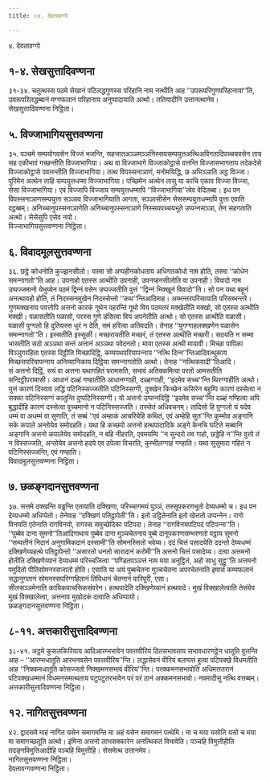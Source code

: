 ```yaml
---
title: ०४. देवतावग्गो

---
```

४. देवतावग्गो  


## १-४. सेखसुत्तादिवण्णना

३१-३४. चतुत्थस्स पठमे सेखानं पटिलद्धगुणस्स परिहानि नाम नत्थीति आह ‘‘उपरूपरिगुणपरिहानाया’’ति, उपरूपरिलद्धब्बानं मग्गफलानं परिहानाय अनुप्पादायाति अत्थो। ततियादीनि उत्तानत्थानेव।  
सेखसुत्तादिवण्णना निट्ठिता।  


## ५. विज्‍जाभागियसुत्तवण्णना

३५. पञ्‍चमे सम्पयोगवसेन विज्‍जं भजन्ति, सहजातअञ्‍ञमञ्‍ञनिस्सयसम्पयुत्तअत्थिअविगतादिपच्‍चयवसेन ताय सह एकीभावं गच्छन्तीति विज्‍जाभागिया। अथ वा विज्‍जाभागे विज्‍जाकोट्ठासे वत्तन्ति विज्‍जासभागताय तदेकदेसे विज्‍जाकोट्ठासे पवत्तन्तीति विज्‍जाभागिया। तत्थ विपस्सनाञाणं, मनोमयिद्धि, छ अभिञ्‍ञाति अट्ठ विज्‍जा। पुरिमेन अत्थेन ताहि सम्पयुत्तधम्मा विज्‍जाभागिया। पच्छिमेन अत्थेन तासु या काचि एकाव विज्‍जा विज्‍जा, सेसा विज्‍जाभागिया। एवं विज्‍जापि विज्‍जाय सम्पयुत्तधम्मापि ‘‘विज्‍जाभागिया’’त्वेव वेदितब्बा। इध पन विपस्सनाञाणसम्पयुत्ता सञ्‍ञाव विज्‍जाभागियाति आगता, सञ्‍ञासीसेन सेससम्पयुत्तधम्मापि वुत्ता एवाति दट्ठब्बम्। अनिच्‍चानुपस्सनाञाणेति अनिच्‍चानुपस्सनाञाणे निस्सयपच्‍चयभूते उप्पन्‍नसञ्‍ञा, तेन सहगताति अत्थो। सेसेसुपि एसेव नयो।  
विज्‍जाभागियसुत्तवण्णना निट्ठिता।  


## ६. विवादमूलसुत्तवण्णना

३६. छट्ठे कोधनोति कुज्झनसीलो। यस्मा सो अप्पहीनकोधताय अधिगतकोधो नाम होति, तस्मा ‘‘कोधेन समन्‍नागतो’’ति आह। उपनाहो एतस्स अत्थीति उपनाही, उपनय्हनसीलोति वा उपनाही। विवादो नाम उप्पज्‍जमानो येभुय्येन पठमं द्विन्‍नं वसेन उप्पज्‍जतीति वुत्तं ‘‘द्विन्‍नं भिक्खूनं विवादो’’ति। सो पन यथा बहूनं अनत्थावहो होति, तं निदस्सनमुखेन निदस्सेन्तो ‘‘कथ’’न्तिआदिमाह। अब्भन्तरपरिसायाति परिसब्भन्तरे।  
गुणमक्खनाय पवत्तोपि अत्तनो कारकं गूथेन पहरन्तिं गूथो विय पठमतरं मक्खेतीति मक्खो, सो एतस्स अत्थीति मक्खी। पळासतीति पळासो, परस्स गुणे डंसित्वा विय अपनेतीति अत्थो। सो एतस्स अत्थीति पळासी। पळासी पुग्गलो हि दुतियस्स धुरं न देति, समं हरित्वा अतिवदति। तेनाह ‘‘युगग्गाहलक्खणेन पळासेन समन्‍नागतो’’ति। इस्सतीति इस्सुकी। मच्छरायतीति मच्छरं, तं एतस्स अत्थीति मच्छरी। सठयति न सम्मा भासतीति सठो अञ्‍ञथा सन्तं अत्तानं अञ्‍ञथा पवेदनतो। माया एतस्स अत्थी मायावी। मिच्छा पापिका विञ्‍ञुगरहिता एतस्स दिट्ठीति मिच्छादिट्ठि, कम्मपथपरियापन्‍नाय ‘‘नत्थि दिन्‍न’’न्तिआदिवत्थुकाय मिच्छत्तपरियापन्‍नाय अनिय्यानिकाय दिट्ठिया समन्‍नागतोति अत्थो। तेनाह ‘‘नत्थिकवादी’’तिआदि।  
सं अत्तनो दिट्ठिं, सयं वा अत्तना यथागहितं परामसति, सभावं अतिक्‍कमित्वा परतो आमसतीति सन्दिट्ठीपरामासी। आधानं दळ्हं गण्हातीति आधानग्गाही, दळ्हग्गाही, ‘‘इदमेव सच्‍च’’न्ति थिरग्गाहीति अत्थो। युत्तं कारणं दिस्वाव लद्धिं पटिनिस्सज्‍जतीति पटिनिस्सग्गी, दुक्खेन किच्छेन कसिरेन बहुम्पि कारणं दस्सेत्वा न सक्‍का पटिनिस्सग्गं कातुन्ति दुप्पटिनिस्सग्गी। यो अत्तनो उप्पन्‍नदिट्ठिं ‘‘इदमेव सच्‍च’’न्ति दळ्हं गण्हित्वा अपि बुद्धादीहि कारणं दस्सेत्वा वुच्‍चमानो न पटिनिस्सज्‍जति। तस्सेतं अधिवचनम्। तादिसो हि पुग्गलो यं यदेव धम्मं वा अधम्मं वा सुणाति, तं सब्बं ‘‘एवं अम्हाकं आचरियेहि कथितं, एवं अम्हेहि सुत’’न्ति कुम्मोव अङ्गानि सके कपाले अन्तोयेव समोदहति। यथा हि कच्छपो अत्तनो हत्थपादादिके अङ्गे केनचि घटिते सब्बानि अङ्गानि अत्तनो कपालेयेव समोदहति, न बहि नीहरति, एवमयम्पि ‘‘न सुन्दरो तव गाहो, छड्डेहि न’’न्ति वुत्तो तं न विस्सज्‍जति, अन्तोयेव अत्तनो हदये एव ठपेत्वा विचरति, कुम्भीलग्गाहं गण्हाति। यथा सुसुमारा गहितं न पटिनिस्सज्‍जन्ति, एवं गण्हाति।  
विवादमूलसुत्तवण्णना निट्ठिता।  


## ७. छळङ्गदानसुत्तवण्णना

३७. सत्तमे दक्खन्ति वड्ढन्ति एतायाति दक्खिणा, परिच्‍चागमयं पुञ्‍ञं, तस्सूपकरणभूतो देय्यधम्मो च। इध पन देय्यधम्मो अधिप्पेतो। तेनेवाह ‘‘दक्खिणं पतिट्ठापेती’’ति। इतो उट्ठितेनाति इतो खेत्ततो उप्पन्‍नेन। रागो विनयति एतेनाति रागविनयो, रागस्स समुच्छेदिका पटिपदा। तेनाह ‘‘रागविनयपटिपदं पटिपन्‍ना’’ति।  
‘‘पुब्बेव दाना सुमनो’’तिआदिगाथाय पुब्बेव दाना मुञ्‍चचेतनाय पुब्बे दानूपकरणसम्भरणतो पट्ठाय सुमनो ‘‘सम्पत्तीनं निदानं अनुगामिकदानं दस्सामी’’ति सोमनस्सितो भवेय्य। ददं चित्तं पसादयेति ददन्तो देय्यधम्मं दक्खिणेय्यहत्थे पतिट्ठापेन्तो ‘‘असारतो धनतो सारादानं करोमी’’ति अत्तनो चित्तं पसादेय्य। दत्वा अत्तमनो होतीति दक्खिणेय्यानं देय्यधम्मं परिच्‍चजित्वा ‘‘पण्डितपञ्‍ञत्तं नाम मया अनुट्ठितं, अहो साधु सुट्ठू’’ति अत्तमनो पमुदितो पीतिसोमनस्सजातो होति। एसाति या अयं पुब्बचेतना मुञ्‍चचेतना अपरचेतनाति इमासं कम्मफलानं सद्धानुगतानं सोमनस्सपरिग्गहितानं तिविधानं चेतनानं पारिपूरी, एसा।  
सीलसञ्‍ञमेनाति कायिकवाचसिकसंवरेन। हत्थपादेति दक्खिणेय्यानं हत्थपादे। मुखं विक्खालेत्वाति तेसंयेव मुखं विक्खालेत्वा, अत्तनाव मुखोदकं दत्वाति अधिप्पायो।  
छळङ्गदानसुत्तवण्णना निट्ठिता।  


## ८-११. अत्तकारीसुत्तादिवण्णना

३८-४१. अट्ठमे कुसलकिरियाय आदिआरम्भभावेन पवत्तवीरियं ठितसभावताय सभावधारणट्ठेन धातूति वुत्तन्ति आह – ‘‘आरम्भधातूति आरभनवसेन पवत्तवीरिय’’न्ति। लद्धासेवनं वीरियं बलप्पत्तं हुत्वा पटिपक्खे विधमतीति आह ‘‘निक्‍कमधातूति कोसज्‍जतो निक्खमनसभावं वीरिय’’न्ति। परक्‍कमनसभावोति अधिमत्ततरानं पटिपक्खधम्मानं विधमनसमत्थताय पटुपटुतरभावेन परं परं ठानं अक्‍कमनसभावो। नवमादीसु नत्थि वत्तब्बम्।  
अत्तकारीसुत्तादिवण्णना निट्ठिता।  


## १२. नागितसुत्तवण्णना

४२. द्वादसमे माहं नागित यसेन समागमन्ति मा अहं यसेन समागमनं पत्थेमि। मा च मया यसोति यसो च मया मा समागच्छतूति अत्थो। इमिना अत्तनो लाभसक्‍कारेन अनत्थिकतं विभावेति। पञ्‍चहि विमुत्तीहीति तदङ्गविमुत्तिआदीहि पञ्‍चहि विमुत्तीहि। सेसमेत्थ उत्तानमेव।  
नागितसुत्तवण्णना निट्ठिता।  
देवतावग्गवण्णना निट्ठिता।  